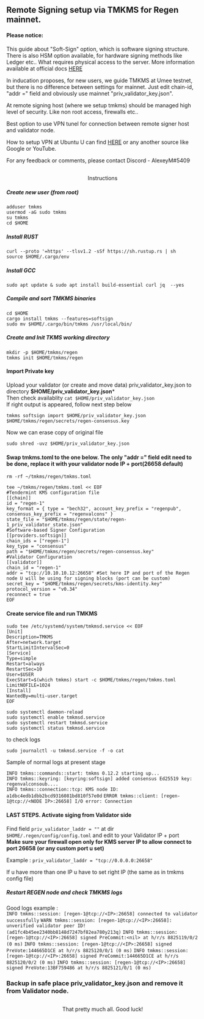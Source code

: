 ## Remote Signing setup via TMKMS for Regen mainnet.

#### Please notice:

This guide about "Soft-Sign" option, which is software signing structure. There is also HSM option available, for hardware signing methods like Ledger etc.. What requires physical access to the server. More information available at official docs [HERE](https://github.com/iqlusioninc/tmkms)

In inducation proposes, for new users, we guide TMKMS at Umee testnet, but there is no difference between settings for mainnet. Just edit chain-id, "addr =" field and obviously use mainnet "priv_validator_key.json".

At remote signing host (where we setup tmkms) should be managed high level of security. Like non root access, firewalls etc.. 

Best option to use VPN tunel for connection between remote signer host and validator node.

How to setup VPN at Ubuntu U can find [HERE](https://www.digitalocean.com/community/tutorials/how-to-set-up-and-configure-an-openvpn-server-on-ubuntu-20-04)
or any another source like Google or YouTube.  

For any feedback or comments, please contact Discord - AlexeyM#5409

##
<p align="center">
Instructions
</p>

##### Create new user (from root)
```
adduser tmkms
usermod -aG sudo tmkms
su tmkms
cd $HOME
```

##### Install RUST
```
curl --proto '=https' --tlsv1.2 -sSf https://sh.rustup.rs | sh
source $HOME/.cargo/env
```

##### Install GCC 
```
sudo apt update & sudo apt install build-essential curl jq  --yes
```

##### Compile and sort TMKMS binaries
```
cd $HOME
cargo install tmkms --features=softsign
sudo mv $HOME/.cargo/bin/tmkms /usr/local/bin/
```

##### Create and Init TKMS working directory
```
mkdir -p $HOME/tmkms/regen
tmkms init $HOME/tmkms/regen
```
#### Import Private key
Upload your validator (or create and move data) priv_validator_key.json 
to directory **$HOME/priv_validator_key.json***  
Then check availablity ```cat $HOME/priv_validator_key.json```  
If right output is appeared, follow next step below 
```
tmkms softsign import $HOME/priv_validator_key.json $HOME/tmkms/regen/secrets/regen-consensus.key
```
Now we can erase copy of original file  
```
sudo shred -uvz $HOME/priv_validator_key.json
```

#### Swap tmkms.toml to the one below. The only "addr =" field edit need to be done, replace it with your validator node IP + port(26658 default)
```
rm -rf ~/tmkms/regen/tmkms.toml
```
```
tee ~/tmkms/regen/tmkms.toml << EOF
#Tendermint KMS configuration file
[[chain]]
id = "regen-1"
key_format = { type = "bech32", account_key_prefix = "regenpub", consensus_key_prefix = "regenvalcons" }
state_file = "$HOME/tmkms/regen/state/regen-1_priv_validator_state.json"
#Software-based Signer Configuration
[[providers.softsign]]
chain_ids = ["regen-1"]
key_type = "consensus"
path = "$HOME/tmkms/regen/secrets/regen-consensus.key"
#Validator Configuration
[[validator]]
chain_id = "regen-1"
addr = "tcp://10.10.10.12:26658" #Set here IP and port of the Regen node U will be using for signing blocks (port can be custom)   
secret_key = "$HOME/tmkms/regen/secrets/kms-identity.key"
protocol_version = "v0.34"
reconnect = true
EOF
```

#### Create service file and run TMKMS
```
sudo tee /etc/systemd/system/tmkmsd.service << EOF
[Unit]
Description=TMKMS
After=network.target
StartLimitIntervalSec=0
[Service]
Type=simple
Restart=always
RestartSec=10
User=$USER
ExecStart=$(which tmkms) start -c $HOME/tmkms/regen/tmkms.toml
LimitNOFILE=1024
[Install]
WantedBy=multi-user.target
EOF
```
```
sudo systemctl daemon-reload
sudo systemctl enable tmkmsd.service
sudo systemctl restart tmkmsd.service
sudo systemctl status tmkmsd.service
```
to check logs
```
sudo journalctl -u tmkmsd.service -f -o cat
```
Sample of normal logs at present stage

`INFO tmkms::commands::start: tmkms 0.12.2 starting up...`  
`INFO tmkms::keyring: [keyring:softsign] added consensus Ed25519 key: regenvalconsoub....`  
`INFO tmkms::connection::tcp: KMS node ID: a1dbc4edb1dbb2bcd9316081bd810f57e0d`
`ERROR tmkms::client: [regen-1@tcp://<NODE IP>:26658] I/O error: Connection`

#### LAST STEPS. Activate siging from Validator side

Find field `priv_validator_laddr = ""` at dir `$HOME/.regen/config/config.toml` and edit to your Validator IP + port  
**Make sure your firewall open only for KMS server IP to allow connect to port 26658 (or any custom port u set)**

Example : `priv_validator_laddr = "tcp://0.0.0.0:26658"`

If u have more than one IP u have to set right IP (the same as in tmkms config file)

##### Restart REGEN node and check TMKMS logs   

Good logs example :  
`INFO tmkms::session: [regen-1@tcp://<IP>:26658] connected to validator successfully`
`WARN tmkms::session: [regen-1@tcp://<IP>:26658]: unverified validator peer ID! (ad1fc4b45ee2340bb8148d7247bf82ea780y213q)`
`INFO tmkms::session: [regen-1@tcp://<IP>:26658] signed PreCommit:<nil> at h/r/s 8825119/0/2 (0 ms)`
`INFO tmkms::session: [regen-1@tcp://<IP>:26658] signed PreVote:144665D1CE at h/r/s 8825120/0/1 (0 ms)`
`INFO tmkms::session: [regen-1@tcp://<IP>:26658] signed PreCommit:144665D1CE at h/r/s 8825120/0/2 (0 ms)`
`INFO tmkms::session: [regen-1@tcp://<IP>:26658] signed PreVote:13BF759486 at h/r/s 8825121/0/1 (0 ms)`


### Backup in safe place priv_validator_key.json and remove it from Validator node.

##
<p align="center">
That pretty much all. Good luck!
</p>
